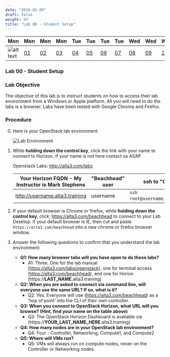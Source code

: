```yaml
---
date: "2016-05-09"
draft: false
weight: 00
title: "Lab 00 - Student Setup"
---
```


|Mon|Mon|Mon|Mon|Tue|Tue|Tue|Tue|Wed|Wed|Wed|Thur|Thur|Thur|Thur|
|---|---|---|---|---|---|---|---|---|---|---|---|---|---|---|
|![alt text](https://i.imgur.com/nPM3gyv.png "You are here")|[01](/labs/openstack/01/)|[02](/labs/openstack/02/)|[03](/labs/openstack/03/)|[04](/labs/openstack/04/)|[05](/labs/openstack/05/)|[06](/labs/openstack/06/)|[07](/labs/openstack/07/)|[08](/labs/openstack/08/)|[09](/labs/openstack/09/)|[10](/labs/openstack/10/)|[11](/labs/openstack/11/)|[12](/labs/openstack/12/)|[13](/labs/openstack/13/)|[14](/labs/openstack/14/)|

### Lab 00 - Student Setup

### Lab Objective


The objective of this lab is to instruct students on how to access their lab environment from a Windows or Apple platform. All you will need to do the labs is a browser. Labs have been tested with Google Chrome and Firefox. 

### Procedure

0. Here is your OpenStack lab environment: 

	![Lab Environment](https://alta3.com/labs/images/beachhead2ravello.png)

0. While **holding down the control key**, click the link with your name to connect to Horizon. If your name is not here contact us ASAP. 

    Openstack Labs: http://alta3.com/labs

    | Your Horizon FQDN - My Instructor is Mark Stephens | "Beachhead" user | ssh to "Controller" |
    | --- | --- | --- |
    |http://username.alta3.training | username | `ssh root@username.alta3.training`.

    
3. If your default browser is Chrome or firefox, while **holding down the control key**, click: https://alta3.com/beachhead to connect to your Lab Desktop. If your default browser is IE, then cut and paste `https://alta3.com/beachhead` into a new chrome or firefox browser window.
 
4. Answer the following questions to confirm that you understand the lab environment:
    - **Q1: How many browser tabs will you have open to do these labs?**
      - A1: Three. One for the lab manual (https://alta3.com/labs/openstack), one for terminal access (https://alta3.com/beachhead), and one for Horion (https://**LAST_NAME**.alta3.training)
    - **Q2: When you are asked to connect via command line, will everyone use the same URL?  If so, what is it?**
      - Q2: Yes. Everyone will use (https://alta3.com/beachhead) as a 'hop of point' into the CLI of their own controller.
    - **Q3: When you connect to OpenStack Horizon, what URL will you browse? (Hint, find your name on the table above)**
      - Q3: The OpenStack Horizon Dashboard is available via (https://**YOUR_LAST_NAME_HERE**.alta3.training)
    - **Q4: How many nodes are in your OpenStack lab environment?**
      - Q4: Four - Controller, Networking, Compute1, and Compute2
    - **Q5: Where will VMs run?**
      - Q5: VMs will always run on compute nodes, never on the Controller or Networking nodes.
	
